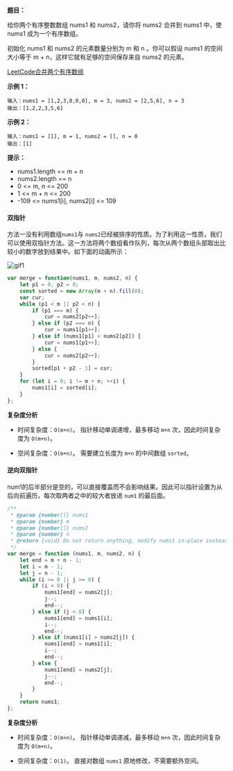 **题目：**

给你两个有序整数数组 nums1 和 nums2，请你将 nums2 合并到 nums1 中，使 nums1 成为一个有序数组。

初始化 nums1 和 nums2 的元素数量分别为 m 和 n 。你可以假设 nums1 的空间大小等于 m + n，这样它就有足够的空间保存来自 nums2 的元素。

 [LeetCode合并两个有序数组](https://leetcode-cn.com/problems/merge-sorted-array/)

**示例 1：**

```
输入：nums1 = [1,2,3,0,0,0], m = 3, nums2 = [2,5,6], n = 3
输出：[1,2,2,3,5,6]
```

**示例 2：**

```
输入：nums1 = [1], m = 1, nums2 = [], n = 0
输出：[1]
```

**提示：**

- nums1.length == m + n
- nums2.length == n
- 0 <= m, n <= 200
- 1 <= m + n <= 200
- -109 <= nums1[i], nums2[i] <= 109





#### 双指针

方法一没有利用数组`nums1`与 `nums2`已经被排序的性质。为了利用这一性质，我们可以使用双指针方法。这一方法将两个数组看作队列，每次从两个数组头部取出比较小的数字放到结果中。如下面的动画所示：

![gif1](http://fang.images.fangwenzheng.top/1.gif)





```javascript
var merge = function(nums1, m, nums2, n) {
    let p1 = 0, p2 = 0;
    const sorted = new Array(m + n).fill(0);
    var cur;
    while (p1 < m || p2 < n) {
        if (p1 === m) {
            cur = nums2[p2++];
        } else if (p2 === n) {
            cur = nums1[p1++];
        } else if (nums1[p1] < nums2[p2]) {
            cur = nums1[p1++];
        } else {
            cur = nums2[p2++];
        }
        sorted[p1 + p2 - 1] = cur;
    }
    for (let i = 0; i != m + n; ++i) {
        nums1[i] = sorted[i];
    }
};
```

**复杂度分析**

- 时间复杂度：`O(m+n)`。
  指针移动单调递增，最多移动 `m+n` 次，因此时间复杂度为 `O(m+n)`。

- 空间复杂度：`O(m+n)`。
  需要建立长度为 `m+n` 的中间数组 `sorted`。



#### 逆向双指针

num1的后半部分是空的，可以直接覆盖而不会影响结果。因此可以指针设置为从后向前遍历，每次取两者之中的较大者放进 `num1` 的最后面。

```javascript
/**
 * @param {number[]} nums1
 * @param {number} m
 * @param {number[]} nums2
 * @param {number} n
 * @return {void} Do not return anything, modify nums1 in-place instead.
 */
var merge = function (nums1, m, nums2, n) {
    let end = m + n - 1;
    let i = m - 1;
    let j = n - 1;
    while (i >= 0 || j >= 0) {
        if (i < 0) {
            nums1[end] = nums2[j];
            j--;
            end--;
        } else if (j < 0) {
            nums1[end] = nums1[i];
            i--;
            end--;
        } else if (nums1[i] > nums2[j]) {
            nums1[end] = nums1[i];
            i--;
            end--;
        } else {
            nums1[end] = nums2[j];
            j--;
            end--;
        }
    }
    return nums1;
};
```

**复杂度分析**

- 时间复杂度：`O(m+n)`。
  指针移动单调递减，最多移动 `m+n` 次，因此时间复杂度为 `O(m+n)`。

- 空间复杂度：`O(1)`。
  直接对数组 `nums1` 原地修改，不需要额外空间。
